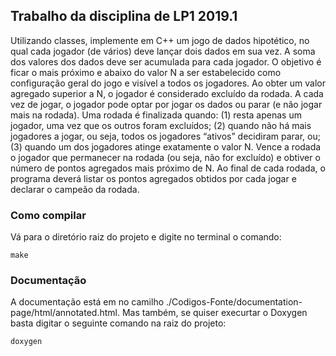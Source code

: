 ## Trabalho da disciplina de LP1 2019.1

Utilizando classes, implemente em C++ um jogo de dados hipotético, no qual cada
jogador (de vários) deve lançar dois dados em sua vez. A soma dos valores dos dados
deve ser acumulada para cada jogador. O objetivo é ficar o mais próximo e abaixo do
valor N a ser estabelecido como configuração geral do jogo e visível a todos os
jogadores. Ao obter um valor agregado superior a N, o jogador é considerado excluído
da rodada. A cada vez de jogar, o jogador pode optar por jogar os dados ou parar (e
não jogar mais na rodada). Uma rodada é finalizada quando: (1) resta apenas um
jogador, uma vez que os outros foram excluídos; (2) quando não há mais jogadores a
jogar, ou seja, todos os jogadores “ativos” decidiram parar, ou; (3) quando um dos
jogadores atinge exatamente o valor N. Vence a rodada o jogador que permanecer na
rodada (ou seja, não for excluído) e obtiver o número de pontos agregados mais
próximo de N. Ao final de cada rodada, o programa deverá listar os pontos agregados
obtidos por cada jogar e declarar o campeão da rodada.

### Como compilar
Vá para o diretório raiz do projeto e digite no terminal o comando: 
```
make
```
### Documentação
A documentação está em no camilho ./Codigos-Fonte/documentation-page/html/annotated.html.
Mas também, se quiser execurtar o Doxygen basta digitar o seguinte comando na raiz do projeto:
```
doxygen
```
